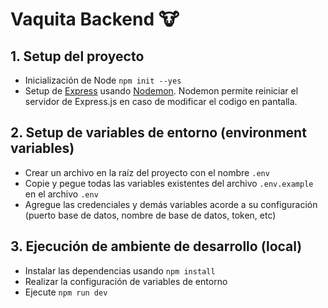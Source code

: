 # Vaquita Backend 🐮

## 1. Setup del proyecto

- Inicialización de Node `npm init --yes`
- Setup de [Express](https://expressjs.com/) usando [Nodemon](https://nodemon.io). Nodemon permite reiniciar el servidor de Express.js en caso de modificar el codigo en pantalla.

## 2. Setup de variables de entorno (environment variables)

- Crear un archivo en la raíz del proyecto con el nombre `.env`
- Copie y pegue todas las variables existentes del archivo `.env.example` en el archivo `.env`
- Agregue las credenciales y demás variables acorde a su configuración (puerto base de datos, nombre de base de datos, token, etc)

## 3. Ejecución de ambiente de desarrollo (local)

- Instalar las dependencias usando `npm install`
- Realizar la configuración de variables de entorno
- Ejecute `npm run dev`

